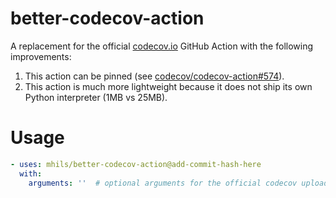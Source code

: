 # better-codecov-action

A replacement for the official [codecov.io](https://codecov.io/) GitHub Action with the following improvements:

 1. This action can be pinned (see [codecov/codecov-action#574](https://github.com/codecov/codecov-action/issues/574)).
 2. This action is much more lightweight because it does not ship its own Python interpreter (1MB vs 25MB).

# Usage

```yaml
- uses: mhils/better-codecov-action@add-commit-hash-here
  with:
    arguments: ''  # optional arguments for the official codecov uploader 
```
